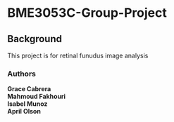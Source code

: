 # BME3053C-Group-Project
## Background
This project is for retinal funudus image analysis
### Authors
**Grace Cabrera**  
**Mahmoud Fakhouri**  
**Isabel Munoz**  
**April Olson**  
